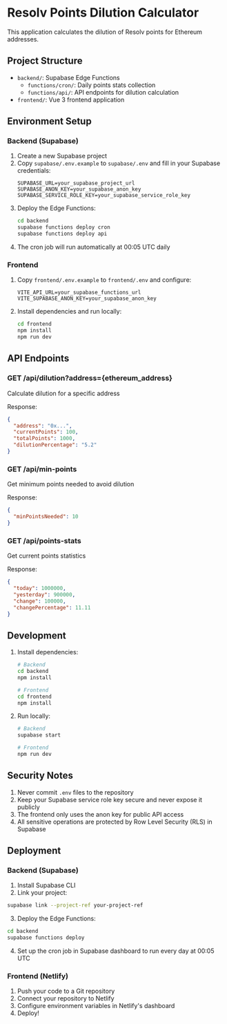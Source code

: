# Resolv Points Dilution Calculator

This application calculates the dilution of Resolv points for Ethereum addresses.

## Project Structure

- `backend/`: Supabase Edge Functions
  - `functions/cron/`: Daily points stats collection
  - `functions/api/`: API endpoints for dilution calculation
- `frontend/`: Vue 3 frontend application

## Environment Setup

### Backend (Supabase)
1. Create a new Supabase project
2. Copy `supabase/.env.example` to `supabase/.env` and fill in your Supabase credentials:
   ```
   SUPABASE_URL=your_supabase_project_url
   SUPABASE_ANON_KEY=your_supabase_anon_key
   SUPABASE_SERVICE_ROLE_KEY=your_supabase_service_role_key
   ```
3. Deploy the Edge Functions:
   ```bash
   cd backend
   supabase functions deploy cron
   supabase functions deploy api
   ```
4. The cron job will run automatically at 00:05 UTC daily

### Frontend
1. Copy `frontend/.env.example` to `frontend/.env` and configure:
   ```
   VITE_API_URL=your_supabase_functions_url
   VITE_SUPABASE_ANON_KEY=your_supabase_anon_key
   ```
2. Install dependencies and run locally:
   ```bash
   cd frontend
   npm install
   npm run dev
   ```

## API Endpoints

### GET /api/dilution?address={ethereum_address}
Calculate dilution for a specific address

Response:
```json
{
  "address": "0x...",
  "currentPoints": 100,
  "totalPoints": 1000,
  "dilutionPercentage": "5.2"
}
```

### GET /api/min-points
Get minimum points needed to avoid dilution

Response:
```json
{
  "minPointsNeeded": 10
}
```

### GET /api/points-stats
Get current points statistics

Response:
```json
{
  "today": 1000000,
  "yesterday": 900000,
  "change": 100000,
  "changePercentage": 11.11
}
```

## Development

1. Install dependencies:
   ```bash
   # Backend
   cd backend
   npm install

   # Frontend
   cd frontend
   npm install
   ```

2. Run locally:
   ```bash
   # Backend
   supabase start

   # Frontend
   npm run dev
   ```

## Security Notes

1. Never commit `.env` files to the repository
2. Keep your Supabase service role key secure and never expose it publicly
3. The frontend only uses the anon key for public API access
4. All sensitive operations are protected by Row Level Security (RLS) in Supabase

## Deployment

### Backend (Supabase)

1. Install Supabase CLI
2. Link your project:
```bash
supabase link --project-ref your-project-ref
```
3. Deploy the Edge Functions:
```bash
cd backend
supabase functions deploy
```

4. Set up the cron job in Supabase dashboard to run every day at 00:05 UTC

### Frontend (Netlify)

1. Push your code to a Git repository
2. Connect your repository to Netlify
3. Configure environment variables in Netlify's dashboard
4. Deploy! 